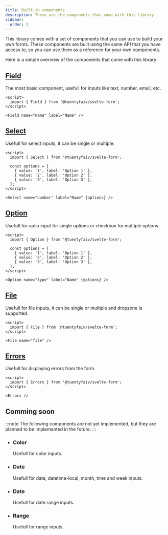 ```yaml
---
title: Built-in components
description: These are the components that come with this library
sidebar:
  order: 1
---
```


This library comes with a set of components that you can use to build your own forms. These components are built using the same API that you have access to, so you can use them as a reference for your own components.

Here is a simple overview of the components that come with this library:


## [Field](/components/field)

The most basic component, usefull for inputs like text, number, email, etc.

```svelte
<script>
  import { Field } from '@tuentyfaiv/svelte-form';
</script>

<Field name="name" label="Name" />
```

## [Select](/components/select)

Usefull for select inputs, it can be single or multiple.

```svelte
<script>
  import { Select } from '@tuentyfaiv/svelte-form';

  const options = [
    { value: '1', label: 'Option 1' },
    { value: '2', label: 'Option 2' },
    { value: '3', label: 'Option 3' },
  ];
</script>

<Select name="number" label="Name" {options} />
```

## [Option](/components/option)

Usefull for radio input for single options or checkbox for multiple options.

```svelte
<script>
  import { Option } from '@tuentyfaiv/svelte-form';

  const options = [
    { value: '1', label: 'Option 1' },
    { value: '2', label: 'Option 2' },
    { value: '3', label: 'Option 3' },
  ];
</script>

<Option name="type" label="Name" {options} />
```

## [File](/components/file)

Usefull for file inputs, it can be single or multiple and dropzone is supported.

```svelte
<script>
  import { File } from '@tuentyfaiv/svelte-form';
</script>

<File name="file" />
```

## [Errors](/components/errors)

Usefull for displaying errors from the form.

```svelte
<script>
  import { Errors } from '@tuentyfaiv/svelte-form';
</script>

<Errors />
```

## Comming soon

:::note
The following components are not yet implemented, but they are planned to be implemented in the future.
:::

- ### Color

  Usefull for color inputs.


- ### Date

  Usefull for date, datetime-local, month, time and week inputs.

- ### Date

  Usefull for date range inputs.


- ### Range

  Usefull for range inputs.